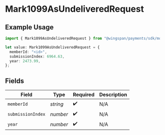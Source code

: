 # Mark1099AsUndeliveredRequest

## Example Usage

```typescript
import { Mark1099AsUndeliveredRequest } from "@wingspan/payments/sdk/models/shared";

let value: Mark1099AsUndeliveredRequest = {
  memberId: "<id>",
  submissionIndex: 6964.63,
  year: 2473.99,
};
```

## Fields

| Field              | Type               | Required           | Description        |
| ------------------ | ------------------ | ------------------ | ------------------ |
| `memberId`         | *string*           | :heavy_check_mark: | N/A                |
| `submissionIndex`  | *number*           | :heavy_check_mark: | N/A                |
| `year`             | *number*           | :heavy_check_mark: | N/A                |